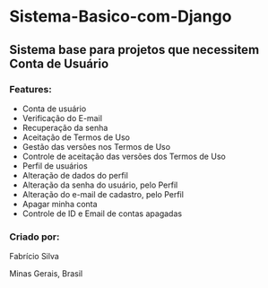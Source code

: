 # Sistema-Basico-com-Django
## Sistema base para projetos que necessitem Conta de Usuário
### Features:
- Conta de usuário
- Verificação do E-mail
- Recuperação da senha
- Aceitação de Termos de Uso
- Gestão das versões nos Termos de Uso
- Controle de aceitação das versões dos Termos de Uso
- Perfil de usuários
- Alteração de dados do perfil
- Alteração da senha do usuário, pelo Perfil
- Alteração do e-mail de cadastro, pelo Perfil
- Apagar minha conta
- Controle de ID e Email de contas apagadas

### Criado por: 
Fabrício Silva

Minas Gerais, Brasil
